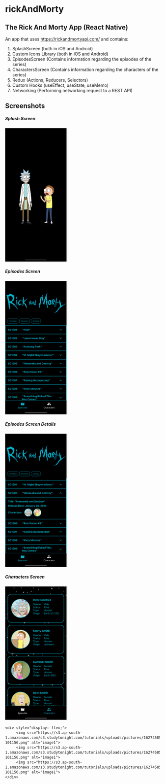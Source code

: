 # rickAndMorty

## The Rick And Morty App (React Native)

An app that uses https://rickandmortyapi.com/ and contains:

  1) SplashScreen (both in iOS and Android)
  2) Custom Icons Library (both in iOS and Android)
  3) EpisodesScreen (Contains information regarding the episodes of the series)
  4) CharactersScreen (Contains information regarding the characters of the series)
  5) Redux (Actions, Reducers, Selectors)
  6) Custom Hooks (useEffect, useState, useMemo)
  7) Networking (Performing networking request to a REST API)

## Screenshots


##### Splash Screen

<img src="https://github.com/panmarg/rickAndMorty/blob/main/src/screenshots/Splash_Screen.png" width="200"/>

##### Episodes Screen

<img src="https://github.com/panmarg/rickAndMorty/blob/main/src/screenshots/Episodes_Screen.png" width="200"/>

##### Episodes Screen Details

<img src="https://github.com/panmarg/rickAndMorty/blob/main/src/screenshots/Episodes_Screen_Details.png" width="200"/>

##### Characters Screen
<img src="https://github.com/panmarg/rickAndMorty/blob/main/src/screenshots/Characters_Screen.png" width="200"/>


	<div style="display: flex;">
	     <img src="https://s3.ap-south-1.amazonaws.com/s3.studytonight.com/tutorials/uploads/pictures/1627458592-101156.png" alt="image1">
	     <img src="https://s3.ap-south-1.amazonaws.com/s3.studytonight.com/tutorials/uploads/pictures/1627458592-101156.png" alt="image1">
	     <img src="https://s3.ap-south-1.amazonaws.com/s3.studytonight.com/tutorials/uploads/pictures/1627458592-101156.png" alt="image1">
	</div>




